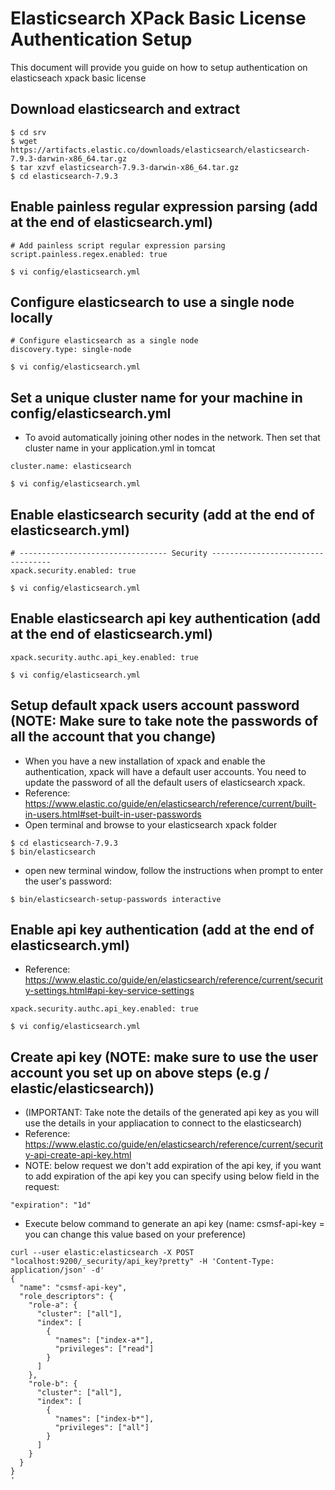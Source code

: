 # Elasticsearch XPack Basic License Authentication Setup

This document will provide you guide on how to setup authentication on elasticseach xpack basic license

## Download elasticsearch and extract
```
$ cd srv
$ wget https://artifacts.elastic.co/downloads/elasticsearch/elasticsearch-7.9.3-darwin-x86_64.tar.gz
$ tar xzvf elasticsearch-7.9.3-darwin-x86_64.tar.gz
$ cd elasticsearch-7.9.3
```

## Enable painless regular expression parsing (add at the end of elasticsearch.yml)
```
# Add painless script regular expression parsing
script.painless.regex.enabled: true

$ vi config/elasticsearch.yml
```

## Configure elasticsearch to use a single node locally
```
# Configure elasticsearch as a single node
discovery.type: single-node

$ vi config/elasticsearch.yml
```

## Set a unique cluster name for your machine in config/elasticsearch.yml
* To avoid automatically joining other nodes in the network. Then set that cluster name in your application.yml in tomcat
```
cluster.name: elasticsearch

$ vi config/elasticsearch.yml
```

## Enable elasticsearch security (add at the end of elasticsearch.yml)
```
# --------------------------------- Security ----------------------------------
xpack.security.enabled: true

$ vi config/elasticsearch.yml
```

## Enable elasticsearch api key authentication (add at the end of elasticsearch.yml)
```
xpack.security.authc.api_key.enabled: true

$ vi config/elasticsearch.yml
```

## Setup default xpack users account password (NOTE: Make sure to take note the passwords of all the account that you change)
* When you have a new installation of xpack and enable the authentication, xpack will have a default user accounts. You need to update the password of all the default users of elasticsearch xpack.
* Reference: https://www.elastic.co/guide/en/elasticsearch/reference/current/built-in-users.html#set-built-in-user-passwords
* Open terminal and browse to your elasticsearch xpack folder
```
$ cd elasticsearch-7.9.3
$ bin/elasticsearch
```
* open new terminal window, follow the instructions when prompt to enter the user's password:
```
$ bin/elasticsearch-setup-passwords interactive
```

## Enable api key authentication (add at the end of elasticsearch.yml)
* Reference: https://www.elastic.co/guide/en/elasticsearch/reference/current/security-settings.html#api-key-service-settings
```
xpack.security.authc.api_key.enabled: true

$ vi config/elasticsearch.yml
```

## Create api key (NOTE: make sure to use the user account you set up on above steps (e.g <user>/<password> elastic/elasticsearch))
* (IMPORTANT: Take note the details of the generated api key as you will use the details in your appliacation to connect to the elasticsearch)
* Reference: https://www.elastic.co/guide/en/elasticsearch/reference/current/security-api-create-api-key.html
* NOTE: below request we don't add expiration of the api key, if you want to add expiration of the api key you can specify using below field in the request:
```
"expiration": "1d"
```
* Execute below command to generate an api key (name: csmsf-api-key = you can change this value based on your preference)
```
curl --user elastic:elasticsearch -X POST "localhost:9200/_security/api_key?pretty" -H 'Content-Type: application/json' -d'
{
  "name": "csmsf-api-key",
  "role_descriptors": { 
    "role-a": {
      "cluster": ["all"],
      "index": [
        {
          "names": ["index-a*"],
          "privileges": ["read"]
        }
      ]
    },
    "role-b": {
      "cluster": ["all"],
      "index": [
        {
          "names": ["index-b*"],
          "privileges": ["all"]
        }
      ]
    }
  }
}
'
```
  



